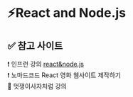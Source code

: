 # ⚡️React and Node.js

## ✅ 참고 사이트
❗️ 인프런 강의 [react&node.js](https://inf.run/zNF9)  
❗️ 노마드코드 React 영화 웹사이트 제작하기  
🦁 멋쟁이사자처럼 강의 
